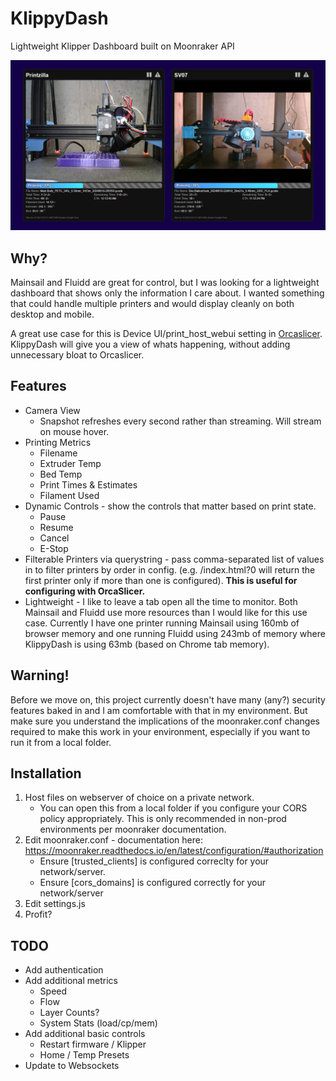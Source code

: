 # KlippyDash
Lightweight Klipper Dashboard built on Moonraker API


<img src="docs/img/screenshot.jpg" width="800">

## Why?
Mainsail and Fluidd are great for control, but I was looking for a lightweight dashboard that shows only the information I care about.  I wanted something that could handle multiple printers and would display cleanly on both desktop and mobile.

A great use case for this is Device UI/print_host_webui setting in [Orcaslicer](https://github.com/SoftFever/OrcaSlicer).  KlippyDash will give you a view of whats happening, without adding unnecessary bloat to Orcaslicer.

## Features
* Camera View
  * Snapshot refreshes every second rather than streaming.  Will stream on mouse hover.
* Printing Metrics
  * Filename
  * Extruder Temp
  * Bed Temp
  * Print Times & Estimates
  * Filament Used
* Dynamic Controls - show the controls that matter based on print state.
  * Pause
  * Resume
  * Cancel
  * E-Stop
* Filterable Printers via querystring - pass comma-separated list of values in to filter printers by order in config. (e.g. /index.html?0 will return the first printer only if more than one is configured). **This is useful for configuring with OrcaSlicer.**
* Lightweight - I like to leave a tab open all the time to monitor.  Both Mainsail and Fluidd use more resources than I would like for this use case.   Currently I have one printer running Mainsail using 160mb of browser memory and one running Fluidd using 243mb of memory where KlippyDash is using 63mb (based on Chrome tab memory).
 
## Warning!
Before we move on, this project currently doesn't have many (any?) security features baked in and I am comfortable with that in my environment. But make sure you understand the implications of the moonraker.conf changes required to make this work in your environment, especially if you want to run it from a local folder.

## Installation 
1. Host files on webserver of choice on a private network.
   * You can open this from a local folder if you configure your CORS policy appropriately.  This is only recommended in non-prod environments per moonraker documentation.
3. Edit moonraker.conf - documentation here: https://moonraker.readthedocs.io/en/latest/configuration/#authorization
   * Ensure \[trusted_clients\] is configured correclty for your network/server.
   * Ensure \[cors_domains\] is configured correctly for your network/server
4. Edit settings.js
5. Profit?

## TODO
* Add authentication
* Add additional metrics
  * Speed
  * Flow
  * Layer Counts?
  * System Stats (load/cp/mem)
* Add additional basic controls
  * Restart firmware / Klipper
  * Home / Temp Presets
* Update to Websockets

